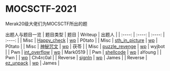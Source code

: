 # MOCSCTF-2021
Merak20级大佬们为MOCSCTF所出的题

出题人与题目一览
|  题目类型   |  题目   | Writeup  |  出题人  |
| :----: | :----: | :----: | :----: |
|  Misc  | [Happy_check](https://github.com/JamesHoi/MOCSCTF-2021/blob/main/Misc/Happy_check/puzzle.png) | [wp](https://github.com/JamesHoi/MOCSCTF-2021/blob/main/Misc/Happy_check/Happy_check_wp.pdf) | P0tato |
| Misc  | [sth_in_picture](https://github.com/JamesHoi/MOCSCTF-2021/blob/main/Misc/sth_in_picture/something_in_picture.png) | [wp](https://github.com/JamesHoi/MOCSCTF-2021/blob/main/Misc/sth_in_picture/sth_in_picture_Wirteup.pdf) | P0tato |
| Misc  | [神秘咒文](https://github.com/JamesHoi/MOCSCTF-2021/blob/main/Misc/%E7%A5%9E%E7%A7%98%E5%92%92%E6%96%87/mantra.txt) | [wp](https://github.com/JamesHoi/MOCSCTF-2021/blob/main/Misc/%E7%A5%9E%E7%A7%98%E5%92%92%E6%96%87/writeup.pdf) | 茯苓 |
| Misc  | [puzzle_revenge](https://github.com/JamesHoi/MOCSCTF-2021/blob/main/Misc/%E5%B0%8F%E9%80%8F%E6%98%8E/%E9%A2%98%E7%9B%AE.zip) | [wp](https://github.com/JamesHoi/MOCSCTF-2021/blob/main/Misc/%E5%B0%8F%E9%80%8F%E6%98%8E/WriteUp/Wp.md) | wyjbot |
| Pwn  | [int_overflow](https://github.com/JamesHoi/MOCSCTF-2021/blob/main/Pwn/int_overflow/int_overflow) | [wp](https://github.com/JamesHoi/MOCSCTF-2021/blob/main/Pwn/int_overflow/int_overflow_writeup.md) | Mark0519 |
| Pwn  | [shellcode](https://github.com/JamesHoi/MOCSCTF-2021/blob/main/Pwn/shellcode/pwn) | [wp](https://github.com/JamesHoi/MOCSCTF-2021/blob/main/Pwn/shellcode/WP.pdf) | aYoung |
| Pwn  | []() | [wp]() | Ch4rc0al |
| Reverse  | [signIn](https://github.com/JamesHoi/MOCSCTF-2021/blob/main/Reverse/signIn/signIn.exe) | [wp](https://github.com/JamesHoi/MOCSCTF-2021/blob/main/Reverse/signIn/signIn.mdf) | James |
| Reverse  | [ez_unpack](https://github.com/JamesHoi/MOCSCTF-2021/blob/main/Reverse/ez_unpack/ez_unpack.exe) | [wp](https://github.com/JamesHoi/MOCSCTF-2021/blob/main/Reverse/ez_unpack/writeup.pdf) | James |

